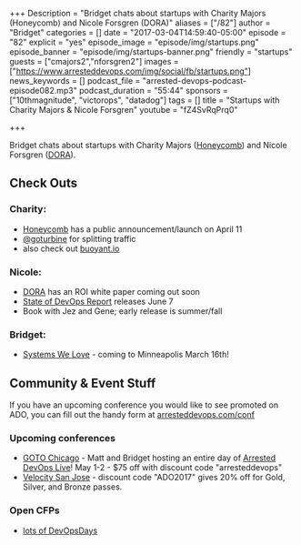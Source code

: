 +++
Description = "Bridget chats about startups with Charity Majors (Honeycomb) and Nicole Forsgren (DORA)"
aliases = ["/82"]
author = "Bridget"
categories = []
date = "2017-03-04T14:59:40-05:00"
episode = "82"
explicit = "yes"
episode_image = "episode/img/startups.png"
episode_banner = "episode/img/startups-banner.png"
friendly = "startups"
guests = ["cmajors2","nforsgren2"]
images = ["https://www.arresteddevops.com/img/social/fb/startups.png"]
news_keywords = []
podcast_file = "arrested-devops-podcast-episode082.mp3"
podcast_duration = "55:44"
sponsors = ["10thmagnitude", "victorops", "datadog"]
tags = []
title = "Startups with Charity Majors & Nicole Forsgren"
youtube = "fZ4SvRqPrq0"

+++

Bridget chats about startups with Charity Majors ([Honeycomb](https://honeycomb.io)) and Nicole Forsgren ([DORA](https://devops-research.com/)).


## Check Outs

### Charity: 
- [Honeycomb](https://honeycomb.io) has a public announcement/launch on April 11
- [@goturbine](http://turbinelabs.io/) for splitting traffic
- also check out [buoyant.io](https://buoyant.io/)


### Nicole: 
- [DORA](https://devops-research.com/) has an ROI white paper coming out soon
- [State of DevOps Report](https://devops-research.com/research.html) releases June 7
- Book with Jez and Gene; early release is summer/fall

### Bridget: 
- [Systems We Love](https://systemswe.love/) - coming to Minneapolis March 16th!

## Community & Event Stuff

If you have an upcoming conference you would like to see promoted on ADO, you can fill out the handy form at [arresteddevops.com/conf](https://arresteddevops.com/conf)

### Upcoming conferences

- [GOTO Chicago](https://gotochgo.com/) - Matt and Bridget hosting an entire day of [Arrested DevOps Live](https://gotochgo.com/2017/tracks/43)! May 1-2 - $75 off with discount code "arresteddevops"
- [Velocity San Jose](https://conferences.oreilly.com/velocity/vl-ca) - discount code "ADO2017" gives 20% off for Gold, Silver, and Bronze passes.

### Open CFPs

* [lots of DevOpsDays](https://devopsdays.org/speaking)

